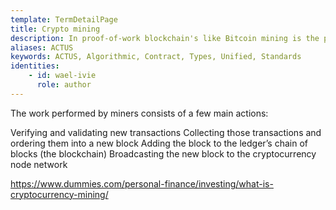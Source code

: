 ```yaml
---
template: TermDetailPage
title: Crypto mining
description: In proof-of-work blockchain's like Bitcoin mining is the process by which new crypto-currencies or digital assets are created and distributed to the blockchain's decentralized ledger.
aliases: ACTUS
keywords: ACTUS, Algorithmic, Contract, Types, Unified, Standards
identities: 
    - id: wael-ivie
      role: author
---
```


The work performed by miners consists of a few main actions:

Verifying and validating new transactions
Collecting those transactions and ordering them into a new block
Adding the block to the ledger’s chain of blocks (the blockchain)
Broadcasting the new block to the cryptocurrency node network

https://www.dummies.com/personal-finance/investing/what-is-cryptocurrency-mining/